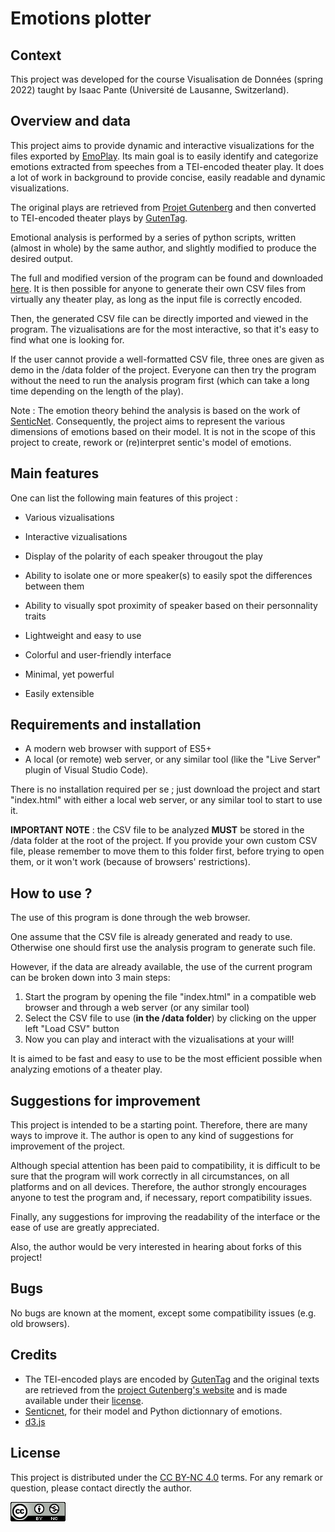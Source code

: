 # Emotions plotter #

## Context

This project was developed for the course Visualisation de Données (spring 2022) taught by Isaac Pante (Université de Lausanne, Switzerland).

## Overview and data

This project aims to provide dynamic and interactive visualizations for the files exported by [EmoPlay](https://github.com/7AS/OOP_modified). Its main goal is to easily identify and categorize emotions extracted from speeches from a TEI-encoded theater play. It does a lot of work in background to provide concise, easily readable and dynamic visualizations.

The original plays are retrieved from [Projet Gutenberg](https://www.gutenberg.org/) and then converted to TEI-encoded theater plays by [GutenTag](http://www.projectgutentag.org).

Emotional analysis is performed by a series of python scripts, written (almost in whole) by the same author, and slightly modified to produce the desired output.

The full and modified version of the program can be found and downloaded [here](https://github.com/7AS/OOP_modified). It is then possible for anyone to generate their own CSV files from virtually any theater play, as long as the input file is correctly encoded.

Then, the generated CSV file can be directly imported and viewed in the program. The vizualisations are for the most interactive, so that it's easy to find what one is looking for.

If the user cannot provide a well-formatted CSV file, three ones are given as demo in the /data folder of the project. Everyone can then try the program without the need to run the analysis program first (which can take a long time depending on the length of the play).

Note : The emotion theory behind the analysis is based on the work of [SenticNet](https://sentic.net/). Consequently, the project aims to represent the various dimensions of emotions based on their model. It is not in the scope of this project to create, rework or (re)interpret sentic's model of emotions.

## Main features

One can list the following main features of this project :

 - Various vizualisations
 - Interactive vizualisations
 - Display of the polarity of each speaker througout the play
 - Ability to isolate one or more speaker(s) to easily spot the differences between them
 - Ability to visually spot proximity of speaker based on their personnality traits
 
 - Lightweight and easy to use
 - Colorful and user-friendly interface
 - Minimal, yet powerful
 - Easily extensible

## Requirements and installation

 - A modern web browser with support of ES5+
 - A local (or remote) web server, or any similar tool (like the "Live Server" plugin of Visual Studio Code).

There is no installation required per se ; just download the project and start "index.html" with either a local web server, or any similar tool to start to use it.

**IMPORTANT NOTE** : the CSV file to be analyzed **MUST** be stored in the /data folder at the root of the project. If you provide your own custom CSV file, please remember to move them to this folder first, before trying to open them, or it won't work (because of browsers' restrictions).

## How to use ?

The use of this program is done through the web browser.

One assume that the CSV file is already generated and ready to use. Otherwise one should first use the analysis program to generate such file.

However, if the data are already available, the use of the current program can be broken down into 3 main steps:

 1. Start the program by opening the file "index.html" in a compatible web browser and through a web server (or any similar tool)
 2. Select the CSV file to use (**in the /data folder**) by clicking on the upper left "Load CSV" button 
 3. Now you can play and interact with the vizualisations at your will!
 
 It is aimed to be fast and easy to use to be the most efficient possible when analyzing emotions of a theater play.

## Suggestions for improvement
This project is intended to be a starting point. Therefore, there are many ways to improve it. The author is open to any kind of suggestions for improvement of the project.

Although special attention has been paid to compatibility, it is difficult to be sure that the program will work correctly in all circumstances, on all platforms and on all devices. Therefore, the author strongly encourages anyone to test the program and, if necessary, report compatibility issues.

Finally, any suggestions for improving the readability of the interface or the ease of use are greatly appreciated.

Also, the author would be very interested in hearing about forks of this project!

## Bugs
No bugs are known at the moment, except some compatibility issues (e.g. old browsers).

## Credits
 - The TEI-encoded plays are encoded by [GutenTag](http://www.projectgutentag.org) and the original texts are retrieved from the [project Gutenberg's website](https://www.gutenberg.org/) and is made available under their [license](https://www.gutenberg.org/policy/license.html).
 - [Senticnet](https://sentic.net/), for their model and Python dictionnary of emotions.
 - [d3.js](https://github.com/d3/d3)
 
## License
This project is distributed under the [CC BY-NC 4.0](https://creativecommons.org/licenses/by-nc/4.0/deed.en) terms.
For any remark or question, please contact directly the author.

![CC-BY-NC 4.0](images/cc-by-nc.png)
